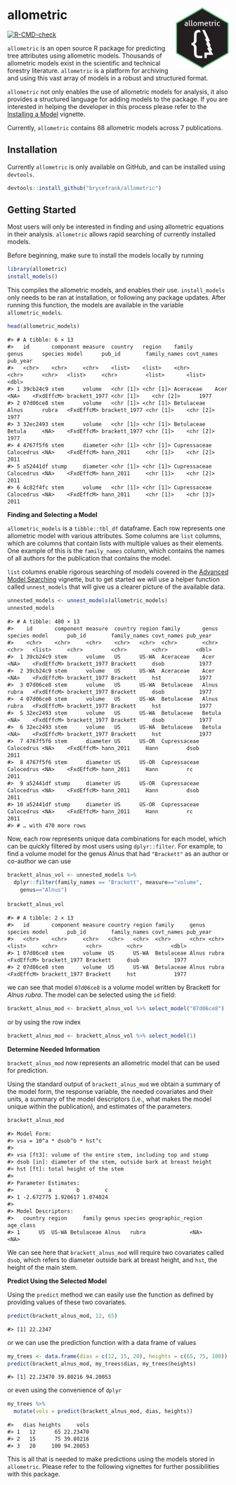 
# allometric <img src='man/figures/logo.png' align="right" height="139" /></a>

<!-- badges: start -->

[![R-CMD-check](https://github.com/brycefrank/allometric/actions/workflows/check-standard.yaml/badge.svg)](https://github.com/brycefrank/allometric/actions/workflows/check-standard.yaml)
<!-- badges: end -->

`allometric` is an open source R package for predicting tree attributes
using allometric models. Thousands of allometric models exist in the
scientific and technical forestry literature. `allometric` is a platform
for archiving and using this vast array of models in a robust and
structured format.

`allometric` not only enables the use of allometric models for analysis,
it also provides a structured language for adding models to the package.
If you are interested in helping the developer in this process please
refer to the [Installing a
Model](https://brycefrank.com/allometric/articles/installing_a_model.html)
vignette.

Currently, `allometric` contains 88 allometric models across 7
publications.

## Installation

Currently `allometric` is only available on GitHub, and can be installed
using `devtools`.

``` r
devtools::install_github("brycefrank/allometric")
```

## Getting Started

Most users will only be interested in finding and using allometric
equations in their analysis. `allometric` allows rapid searching of
currently installed models.

Before beginning, make sure to install the models locally by running

``` r
library(allometric)
install_models()
```

This compiles the allometric models, and enables their use.
`install_models` only needs to be ran at installation, or following any
package updates. After running this function, the models are available
in the variable `allometric_models`.

``` r
head(allometric_models)
```

    #> # A tibble: 6 × 13
    #>   id       component measure  country   region    family       genus      species model      pub_id        family_names covt_names pub_year
    #>   <chr>    <chr>     <chr>    <list>    <list>    <chr>        <chr>      <chr>   <list>     <chr>         <list>       <list>        <dbl>
    #> 1 39cb24c9 stem      volume   <chr [1]> <chr [1]> Aceraceae    Acer       <NA>    <FxdEffcM> brackett_1977 <chr [1]>    <chr [2]>      1977
    #> 2 07d06ce8 stem      volume   <chr [1]> <chr [1]> Betulaceae   Alnus      rubra   <FxdEffcM> brackett_1977 <chr [1]>    <chr [2]>      1977
    #> 3 32ec2493 stem      volume   <chr [1]> <chr [1]> Betulaceae   Betula     <NA>    <FxdEffcM> brackett_1977 <chr [1]>    <chr [2]>      1977
    #> 4 4767f5f6 stem      diameter <chr [1]> <chr [1]> Cupressaceae Calocedrus <NA>    <FxdEffcM> hann_2011     <chr [1]>    <chr [2]>      2011
    #> 5 a52441df stump     diameter <chr [1]> <chr [1]> Cupressaceae Calocedrus <NA>    <FxdEffcM> hann_2011     <chr [1]>    <chr [2]>      2011
    #> 6 4c82f4fc stem      volume   <chr [1]> <chr [1]> Cupressaceae Calocedrus <NA>    <FxdEffcM> hann_2011     <chr [1]>    <chr [3]>      2011

**Finding and Selecting a Model**

`allometric_models` is a `tibble::tbl_df` dataframe. Each row represents
one allometric model with various attributes. Some columns are `list`
columns, which are columns that contain lists with multiple values as
their elements. One example of this is the `family_names` column, which
contains the names of all authors for the publication that contains the
model.

`list` columns enable rigorous searching of models covered in the
[Advanced Model
Searching](https://brycefrank.com/allometric/articles/advanced_searching.html)
vignette, but to get started we will use a helper function called
`unnest_models` that will give us a clearer picture of the available
data.

``` r
unnested_models <- unnest_models(allometric_models)
unnested_models
```

    #> # A tibble: 480 × 13
    #>    id       component measure  country region family       genus      species model      pub_id        family_names covt_names pub_year
    #>    <chr>    <chr>     <chr>    <chr>   <chr>  <chr>        <chr>      <chr>   <list>     <chr>         <chr>        <chr>         <dbl>
    #>  1 39cb24c9 stem      volume   US      US-WA  Aceraceae    Acer       <NA>    <FxdEffcM> brackett_1977 Brackett     dsob           1977
    #>  2 39cb24c9 stem      volume   US      US-WA  Aceraceae    Acer       <NA>    <FxdEffcM> brackett_1977 Brackett     hst            1977
    #>  3 07d06ce8 stem      volume   US      US-WA  Betulaceae   Alnus      rubra   <FxdEffcM> brackett_1977 Brackett     dsob           1977
    #>  4 07d06ce8 stem      volume   US      US-WA  Betulaceae   Alnus      rubra   <FxdEffcM> brackett_1977 Brackett     hst            1977
    #>  5 32ec2493 stem      volume   US      US-WA  Betulaceae   Betula     <NA>    <FxdEffcM> brackett_1977 Brackett     dsob           1977
    #>  6 32ec2493 stem      volume   US      US-WA  Betulaceae   Betula     <NA>    <FxdEffcM> brackett_1977 Brackett     hst            1977
    #>  7 4767f5f6 stem      diameter US      US-OR  Cupressaceae Calocedrus <NA>    <FxdEffcM> hann_2011     Hann         dsob           2011
    #>  8 4767f5f6 stem      diameter US      US-OR  Cupressaceae Calocedrus <NA>    <FxdEffcM> hann_2011     Hann         rc             2011
    #>  9 a52441df stump     diameter US      US-OR  Cupressaceae Calocedrus <NA>    <FxdEffcM> hann_2011     Hann         dsob           2011
    #> 10 a52441df stump     diameter US      US-OR  Cupressaceae Calocedrus <NA>    <FxdEffcM> hann_2011     Hann         rc             2011
    #> # … with 470 more rows

Now, each row represents unique data combinations for each model, which
can be quickly filtered by most users using `dplyr::filter`. For
example, to find a volume model for the genus Alnus that had
`"Brackett"` as an author or co-author we can use

``` r
brackett_alnus_vol <- unnested_models %>%
  dplyr::filter(family_names == "Brackett", measure=="volume",
    genus=="Alnus")

brackett_alnus_vol
```

    #> # A tibble: 2 × 13
    #>   id       component measure country region family     genus species model      pub_id        family_names covt_names pub_year
    #>   <chr>    <chr>     <chr>   <chr>   <chr>  <chr>      <chr> <chr>   <list>     <chr>         <chr>        <chr>         <dbl>
    #> 1 07d06ce8 stem      volume  US      US-WA  Betulaceae Alnus rubra   <FxdEffcM> brackett_1977 Brackett     dsob           1977
    #> 2 07d06ce8 stem      volume  US      US-WA  Betulaceae Alnus rubra   <FxdEffcM> brackett_1977 Brackett     hst            1977

we can see that model `07d06ce8` is a volume model written by Brackett
for *Alnus rubra*. The model can be selected using the `id` field:

``` r
brackett_alnus_mod <- brackett_alnus_vol %>% select_model("07d06ce8")
```

or by using the row index

``` r
brackett_alnus_mod <- brackett_alnus_vol %>% select_model(1)
```

**Determine Needed Information**

`brackett_alnus_mod` now represents an allometric model that can be used
for prediction.

Using the standard output of `brackett_alnus_mod` we obtain a summary of
the model form, the response variable, the needed covariates and their
units, a summary of the model descriptors (i.e., what makes the model
unique within the publication), and estimates of the parameters.

``` r
brackett_alnus_mod
```

    #> Model Form: 
    #> vsa = 10^a * dsob^b * hst^c 
    #>  
    #> vsa [ft3]: volume of the entire stem, including top and stump
    #> dsob [in]: diameter of the stem, outside bark at breast height
    #> hst [ft]: total height of the stem
    #> 
    #> Parameter Estimates: 
    #>           a        b        c
    #> 1 -2.672775 1.920617 1.074024
    #> 
    #> Model Descriptors: 
    #>   country region     family genus species geographic_region age_class
    #> 1      US  US-WA Betulaceae Alnus   rubra              <NA>      <NA>

We can see here that `brackett_alnus_mod` will require two covariates
called `dsob`, which refers to diameter outside bark at breast height,
and `hst`, the height of the main stem.

**Predict Using the Selected Model**

Using the `predict` method we can easily use the function as defined by
providing values of these two covariates.

``` r
predict(brackett_alnus_mod, 12, 65)
```

    #> [1] 22.2347

or we can use the prediction function with a data frame of values

``` r
my_trees <- data.frame(dias = c(12, 15, 20), heights = c(65, 75, 100))
predict(brackett_alnus_mod, my_trees$dias, my_trees$heights)
```

    #> [1] 22.23470 39.80216 94.20053

or even using the convenience of `dplyr`

``` r
my_trees %>%
  mutate(vols = predict(brackett_alnus_mod, dias, heights))
```

    #>   dias heights     vols
    #> 1   12      65 22.23470
    #> 2   15      75 39.80216
    #> 3   20     100 94.20053

This is all that is needed to make predictions using the models stored
in `allometric`. Please refer to the following vignettes for further
possibilities with this package.
